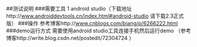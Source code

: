 ##测试说明
###需要工具 
1 android studio（下载地址http://www.androiddevtools.cn/index.html#android-studio  请下载2.3正式版）
###操作
参考博客http://www.cnblogs.com/biang/p/6266222.html
###demo运行方式
需要使用android studio工具连接手机然后运行demo （参考博客http://write.blog.csdn.net/postedit/72304724
）

